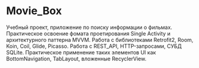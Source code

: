 # Movie_Box
Учебный проект, приложение по поиску информации о фильмах.
Практическое освоение фомата проетирования Single Activity и архитектурного паттерна MVVM.
Работа с библиотеками Retrofit2, Room, Koin, Coil, Glide, Picasso.
Работа с REST_API, HTTP-запросами, СУБД SQLite.
Практическое применение таких элементов UI как BottomNavigation, TabLayout, вложенные RecyclerView.
